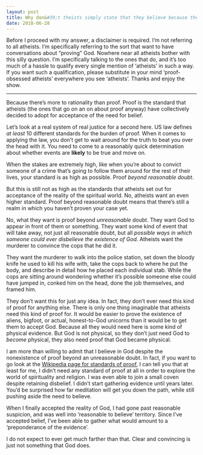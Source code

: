 ```yaml
---
layout: post
title: Why don&#39;t theists simply state that they believe because they believe and that that&#39;s their only real argument?
date: 2018-06-28
---
```


<p>Before I proceed with my answer, a disclaimer is required. I’m not referring to all atheists. I’m specifically referring to the sort that want to have conversations about “proving” God. Nowhere near all atheists bother with this silly question. I’m specifically talking to the ones that do, and it’s too much of a hassle to qualify every single mention of ‘atheists’ in such a way. If you want such a qualification, please substitute in your mind ‘proof-obsessed atheists’ everywhere you see ‘atheists’. Thanks and enjoy the show.</p><hr class="qtext_hr"><p>Because there’s more to rationality than proof. Proof is the standard that atheists (the ones that go on an on about proof anyway) have collectively decided to adopt for acceptance of the need for belief.</p><p>Let’s look at a real system of real justice for a second here. US law defines <i>at least</i> 10 different standards for the burden of proof. When it comes to applying the law, you don’t get to wait around for the truth to beat you over the head with it. You need to come to a reasonably quick determination about whether events are <b>likely</b> to be true and move on.</p><p>When the stakes are extremely high, like when you’re about to convict someone of a crime that’s going to follow them around for the rest of their lives, your standard is as high as possible. Proof <i>beyond reasonable doubt</i>.</p><p>But this is still not as high as the standards that atheists set out for acceptance of the reality of the spiritual world. No, atheists want an even higher standard. Proof beyond reasonable doubt means that there’s still a realm in which you haven’t proven your case yet.</p><p>No, what they want is proof beyond <i>unreasonable</i> doubt. They want God to appear in front of them or something. They want some kind of event that will take away, not just all reasonable doubt, but all <i>possible ways in which someone could ever disbelieve the existence of God</i>. Atheists want the murderer to convince the cops that he did it.</p><p>They want the murderer to walk into the police station, set down the bloody knife he used to kill his wife with, take the cops back to where he put the body, and describe in detail how he placed each individual stab. While the cops are sitting around wondering whether it’s possible someone else could have jumped in, conked him on the head, done the job themselves, and framed him.</p><p>They don’t want this for just any idea. In fact, they don’t ever need this kind of proof for anything else. There is only one thing imaginable that atheists need this kind of proof for. It would be easier to prove the existence of aliens, bigfoot, or actual, honest-to-God unicorns than it would be to get them to accept God. Because all they would need here is some kind of physical evidence. But God is not physical, so they don’t just need God to <i>become</i> physical, they also need proof that God became physical.</p><p>I am more than willing to admit that I believe in God despite the nonexistence of proof beyond an unreasonable doubt. In fact, if you want to go look at the <a href="https://en.wikipedia.org/wiki/Burden_of_proof_(law)" data-qt-tooltip="wikipedia.org">Wikipedia page for standards of proof</a>, I can tell you that at least for me, I didn’t need any standard of proof at all in order to explore the world of spirituality and religion. I was even able to join a small coven despite retaining disbelief. I didn’t start gathering evidence until years later. You’d be surprised how far meditation will get you down the path, while still pushing aside the need to believe.</p><p>When I finally accepted the reality of God, I had gone past reasonable suspicion, and was well into ‘reasonable to believe’ territory. Since I’ve accepted belief, I’ve been able to gather what would amount to a ‘preponderance of the evidence’.</p><p>I do not expect to ever get much farther than that. Clear and convincing is just not something that God does.</p>

